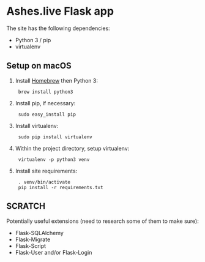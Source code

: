 # Ashes.live Flask app

The site has the following dependencies:

* Python 3 / pip
* virtualenv

## Setup on macOS

1. Install [Homebrew](https://brew.sh/) then Python 3:

        brew install python3

2. Install pip, if necessary:

        sudo easy_install pip

3. Install virtualenv:

        sudo pip install virtualenv

4. Within the project directory, setup virtualenv:

        virtualenv -p python3 venv

5. Install site requirements:

        . venv/bin/activate
        pip install -r requirements.txt

## SCRATCH

Potentially useful extensions (need to research some of them to make sure):

* Flask-SQLAlchemy
* Flask-Migrate
* Flask-Script
* Flask-User and/or Flask-Login
